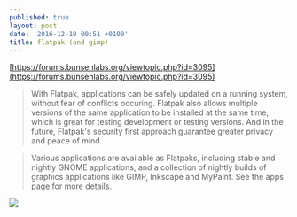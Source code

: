 ```yaml
---
published: true
layout: post
date: '2016-12-10 00:51 +0100'
title: flatpak (and gimp)
---
```

[https://forums.bunsenlabs.org/viewtopic.php?id=3095](https://forums.bunsenlabs.org/viewtopic.php?id=3095)

> With Flatpak, applications can be safely updated on a running system, without fear of conflicts occuring. Flatpak also allows multiple versions of the same application to be installed at the same time, which is great for testing development or testing versions. And in the future, Flatpak's security first approach guarantee greater privacy and peace of mind.

> Various applications are available as Flatpaks, including stable and nightly GNOME applications, and a collection of nightly builds of graphics applications like GIMP, Inkscape and MyPaint. See the apps page for more details.

![](https://www.gimp.org/images/frontpage/wilber-big.png)